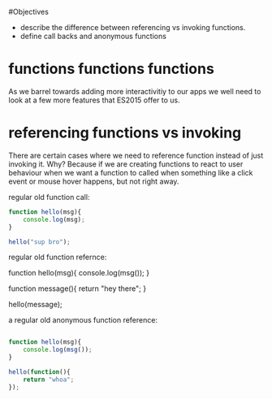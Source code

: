 #Objectives 

- describe the difference between referencing vs invoking functions.
- define call backs and anonymous functions


# functions functions functions

As we barrel towards adding more interactivitiy to our apps we well need to look at a few more features that ES2015 offer to us. 

# referencing functions vs invoking


There are certain cases where we need to reference function instead of just invoking it. Why? Because if we are creating functions to react to user behaviour when we want a function to called when something like a click event or mouse hover happens, but not right away.


regular old function call: 

```js 
function hello(msg){
	console.log(msg);
}

hello("sup bro");
```

regular old function refernce:

function hello(msg){
	console.log(msg());
}

function message(){
	return "hey there";
}

hello(message);



a regular old anonymous function reference:

```js

function hello(msg){
	console.log(msg());
}

hello(function(){
	return "whoa";
});
``` 


	
